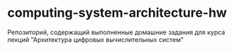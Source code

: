 # computing-system-architecture-hw
Репозиторий, содержащий выполненные домашние задания для курса лекций "Архитектура цифровых вычислительных систем"
